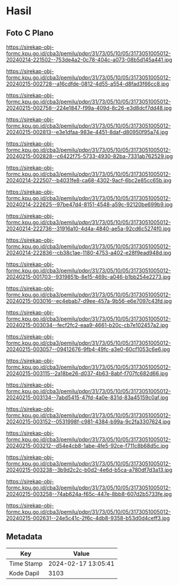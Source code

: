 # Hasil

## Foto C Plano

https://sirekap-obj-formc.kpu.go.id/cba3/pemilu/pdpr/31/73/05/10/05/3173051005012-20240214-221502--753de4a2-0c78-404c-a073-08b5d145a441.jpg

https://sirekap-obj-formc.kpu.go.id/cba3/pemilu/pdpr/31/73/05/10/05/3173051005012-20240215-002728--a16cdfde-0812-4d55-a554-d8fad3f66cc8.jpg

https://sirekap-obj-formc.kpu.go.id/cba3/pemilu/pdpr/31/73/05/10/05/3173051005012-20240215-002758--224e1847-f99a-409d-8c26-e3d8dcf7dd48.jpg

https://sirekap-obj-formc.kpu.go.id/cba3/pemilu/pdpr/31/73/05/10/05/3173051005012-20240215-002813--e3e1dfaa-983e-4451-8daf-d80950f95a74.jpg

https://sirekap-obj-formc.kpu.go.id/cba3/pemilu/pdpr/31/73/05/10/05/3173051005012-20240215-002828--c6422f75-5733-4930-82ba-7331ab762529.jpg

https://sirekap-obj-formc.kpu.go.id/cba3/pemilu/pdpr/31/73/05/10/05/3173051005012-20240214-222507--b4031fe8-ca68-4302-9acf-6bc2e85cc65b.jpg

https://sirekap-obj-formc.kpu.go.id/cba3/pemilu/pdpr/31/73/05/10/05/3173051005012-20240214-222625--97be47d4-8151-4548-a59c-92120be699b9.jpg

https://sirekap-obj-formc.kpu.go.id/cba3/pemilu/pdpr/31/73/05/10/05/3173051005012-20240214-222736--31916a10-4d4a-4840-ae5a-92cd6c5274f0.jpg

https://sirekap-obj-formc.kpu.go.id/cba3/pemilu/pdpr/31/73/05/10/05/3173051005012-20240214-222836--cb38c1ae-1180-4753-a402-e28f9ead948d.jpg

https://sirekap-obj-formc.kpu.go.id/cba3/pemilu/pdpr/31/73/05/10/05/3173051005012-20240215-001703--9319851b-8e15-469c-a046-b1bb254e2273.jpg

https://sirekap-obj-formc.kpu.go.id/cba3/pemilu/pdpr/31/73/05/10/05/3173051005012-20240215-003016--ec4ebab7-d9ee-457a-9b56-e6e7097c43fd.jpg

https://sirekap-obj-formc.kpu.go.id/cba3/pemilu/pdpr/31/73/05/10/05/3173051005012-20240215-003034--fecf2fc2-eaa9-4661-b20c-cb7e102457a2.jpg

https://sirekap-obj-formc.kpu.go.id/cba3/pemilu/pdpr/31/73/05/10/05/3173051005012-20240215-003057--09412676-9fb4-49fc-a3e0-60cf1053c6e6.jpg

https://sirekap-obj-formc.kpu.go.id/cba3/pemilu/pdpr/31/73/05/10/05/3173051005012-20240215-003115--2a18be26-d037-4b63-8abf-f707fc682d66.jpg

https://sirekap-obj-formc.kpu.go.id/cba3/pemilu/pdpr/31/73/05/10/05/3173051005012-20240215-003134--7abd5415-47fd-4a0e-831d-83a45159c0af.jpg

https://sirekap-obj-formc.kpu.go.id/cba3/pemilu/pdpr/31/73/05/10/05/3173051005012-20240215-003152--0531998f-c981-4384-b99a-9c2fa3307624.jpg

https://sirekap-obj-formc.kpu.go.id/cba3/pemilu/pdpr/31/73/05/10/05/3173051005012-20240215-003212--d54e4cb8-1abe-4fe5-92ce-f711c8b68d5c.jpg

https://sirekap-obj-formc.kpu.go.id/cba3/pemilu/pdpr/31/73/05/10/05/3173051005012-20240215-003238--3b9d2c2c-b0d2-4e6d-b5ca-a780df7d3a13.jpg

https://sirekap-obj-formc.kpu.go.id/cba3/pemilu/pdpr/31/73/05/10/05/3173051005012-20240215-003258--74ab624a-f65c-447e-8bb8-607d2b5733fe.jpg

https://sirekap-obj-formc.kpu.go.id/cba3/pemilu/pdpr/31/73/05/10/05/3173051005012-20240215-002631--24e5c41c-2f6c-4db8-9358-b53d0d4ceff3.jpg


## Metadata

| Key        | Value               |
| ---------- | ------------------- |
| Time Stamp | 2024-02-17 13:05:41 |
| Kode Dapil | 3103                |



